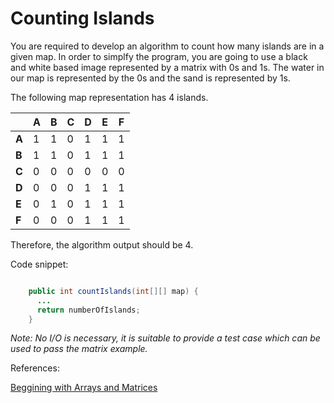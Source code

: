 Counting Islands
==============

You are required to develop an algorithm to count how many islands are in a given map. In order to simplfy the program, you are going to use a black and white based image represented by a matrix with 0s and 1s. The water in our map is represented by the 0s and the sand is represented by 1s. 

The following map representation has 4 islands.

|   | A | B | C | D | E | F | 
|---|---|---|---|---|---|---|
| **A** | 1 | 1 | 0 | 1 | 1 | 1 |
| **B** | 1 | 1 | 0 | 1 | 1 | 1 |
| **C** | 0 | 0 | 0 | 0 | 0 | 0 |
| **D** | 0 | 0 | 0 | 1 | 1 | 1 |
| **E** | 0 | 1 | 0 | 1 | 1 | 1 |
| **F** | 0 | 0 | 0 | 1 | 1 | 1 |

Therefore, the algorithm output should be 4.

Code snippet:

```java

    public int countIslands(int[][] map) {
      ...
      return numberOfIslands;
    }
```

*Note: No I/O is necessary, it is suitable to provide a test case which can be used to pass the matrix example.*

References:

[Beggining with Arrays and Matrices][1]

[1]: http://mathbits.com/MathBits/Java/arrays/Matrices.htm
